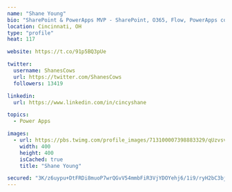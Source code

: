 ```yaml
---
name: "Shane Young"
bio: "SharePoint & PowerApps MVP - SharePoint, O365, Flow, PowerApps consulting? @PowerApps911 | Pure Snark? You found it."
location: Cincinnati, OH
type: "profile"
heat: 117

website: https://t.co/91p5BQ3pUe

twitter:
  username: ShanesCows
  url: https://twitter.com/ShanesCows
  followers: 13419

linkedin:
  url: https://www.linkedin.com/in/cincyshane

topics:
  - Power Apps

images:
  - url: https://pbs.twimg.com/profile_images/713100007398883329/qUzvsvQ3_400x400.jpg
    width: 400
    height: 400
    isCached: true
    title: "Shane Young"

secured: "3K/z6uypu+DtFRDi8muoP7wrQGvV54mmbFiR3VjYDOYehj6/1i9/ryH2bC3bjf5FXF6/qgC72BhKn2TEX/qF65eYp7yd6xqvKo/AKAb0pAKf8jWm/KgRhQN7dlkx9SA9072JOjV/evDh4E9sd3Xh1hHdQ5KOy69HF7jgrUmVmUJXF0TzpKjk/8BSKiOurS4WqZv5O9zTXipsyVk3z3JGWFdbg5+0Q73wyuHbYA58X0Km8nkg4ZguNUK1U5pVAU+MpU6E4/x0Q1BIL7SMoFC9y1JKox2Hkl1VdF3H+1F19x3vUtP5OZ8P691AC45X9xLeB8gRlF+ookJeoK20hmBGIO1Cm83dIRAdTCHyCZ3YDD/KRAqoV9S4oIEG8upvoiP7hyo7N4SBupQWg6zqDRqeCBWKPIk1gyqZnarvEkb14t4=;eEqm8zPWjB7hDEcQFpACAA=="
---
```


